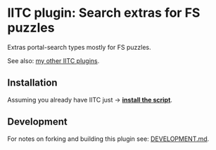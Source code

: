 # IITC plugin: Search extras for FS puzzles

Extras portal-search types mostly for FS puzzles.

See also: [my other IITC plugins](https://github.com/search?q=user%3AEccenux+iitc-plugin&type=Repositories).

Installation
------------

Assuming you already have IITC just &rarr; **[install the script](https://github.com/Eccenux/iitc-plugin-search-extras/raw/master/my-plugin/dist/script.user.js)**.

Development
------------

For notes on forking and building this plugin see:
[DEVELOPMENT.md](DEVELOPMENT.md).